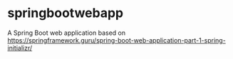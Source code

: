 # springbootwebapp
A Spring Boot web application based on https://springframework.guru/spring-boot-web-application-part-1-spring-initializr/
